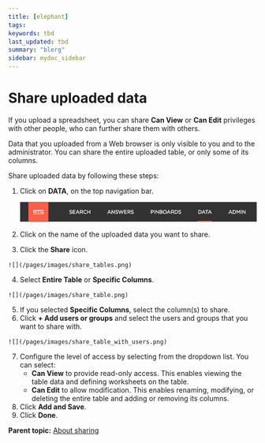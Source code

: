 ```yaml
---
title: [elephant]
tags: 
keywords: tbd
last_updated: tbd
summary: "blerg"
sidebar: mydoc_sidebar
---
```

# Share uploaded data

If you upload a spreadsheet, you can share **Can View** or **Can Edit** privileges with other people, who can further share them with others.

Data that you uploaded from a Web browser is only visible to you and to the administrator. You can share the entire uploaded table, or only some of its columns.

Share uploaded data by following these steps:

1.   Click on **DATA**, on the top navigation bar. 

     ![](/pages/shared/conrefs/../../images/data_icon.png "Data") 

2.   Click on the name of the uploaded data you want to share. 
3.   Click the **Share** icon. 

    ![](/pages/images/share_tables.png)

4.   Select **Entire Table** or **Specific Columns**. 

    ![](/pages/images/share_table.png)

5. If you selected **Specific Columns**, select the column(s) to share. 
6.   Click **+ Add users or groups** and select the users and groups that you want to share with. 

    ![](/pages/images/share_table_with_users.png) 

7. Configure the level of access by selecting from the dropdown list. You can select: 
    -   **Can View** to provide read-only access. This enables viewing the table data and defining worksheets on the table.
    -   **Can Edit** to allow modification. This enables renaming, modifying, or deleting the entire table and adding or removing its columns.
8. Click **Add and Save**. 
9. Click **Done**. 

**Parent topic:** [About sharing](../../../pages/end_user_guide/data_view/sharing_for_end_users.html)

